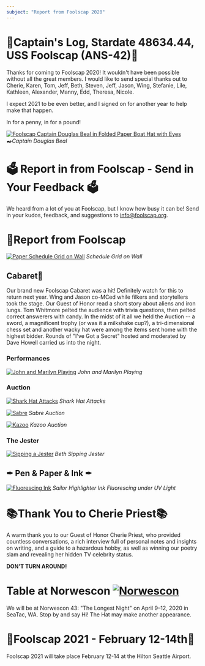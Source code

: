 ```yaml
---
subject: "Report from Foolscap 2020"
---
```


# 🚀Captain's Log, Stardate 48634.44, USS Foolscap (ANS-42)🚀
Thanks for coming to Foolscap 2020!  It wouldn't have been possible without all the great members.  I would like to send special thanks out to Cherie, Karen, Tom, Jeff, Beth, Steven, Jeff, Jason, Wing, Stefanie, Lile, Kathleen, Alexander, Manny, Edd, Theresa, Nicole.  

I expect 2021 to be even better, and I signed on for another year to help make that happen.

In for a penny, in for a pound!

[![Foolscap Captain Douglas Beal in Folded Paper Boat Hat with Eyes](https://mcusercontent.com/b53b9cb1a532a60b0f4675146/images/177193a0-370a-4d18-8f73-894422f23079.jpg "Captain")](https://www.foolscap.org/content/images/2020/02/Foolscap-Captain-Doug-with-Hat.jpg)
*✒️Captain Douglas Beal*


# 🗳 Report in from Foolscap - Send in Your Feedback 🗳
We heard from a lot of you at Foolscap, but I know how busy it can be! Send in your kudos, feedback, and suggestions to info@foolscap.org.


# 🥳Report from Foolscap
[![Paper Schedule Grid on Wall](https://mcusercontent.com/b53b9cb1a532a60b0f4675146/images/177f9a26-cd51-431c-b627-3f0148428708.jpg "Schedule")](https://www.foolscap.org/content/images/2020/02/f2020-wall-schedule_2000px.jpg)
*Schedule Grid on Wall*

## Cabaret🥳

Our brand new Foolscap Cabaret was a hit! Definitely watch for this to return next year. Wing and Jason co-MCed while filkers and storytellers took the stage. Our Guest of Honor read a short story about aliens and iron lungs. Tom Whitmore pelted the audience with trivia questions, then pelted correct answerers with candy. In the midst of it all we held the Auction -- a sword, a magnificent trophy (or was it a milkshake cup?), a tri-dimensional chess set and another wacky hat were among the items sent home with the highest bidder. Rounds of "I've Got a Secret" hosted and moderated by Dave Howell carried us into the night.

### Performances

[![John and Marilyn Playing](https://mcusercontent.com/b53b9cb1a532a60b0f4675146/images/9555abc4-220d-4715-b61d-b21a8a8df8e6.jpg)](https://www.foolscap.org/content/images/2020/02/john-and-marilyn-playing_2000px.jpg)
*John and Marilyn Playing*

### Auction
[![Shark Hat Attacks](https://mcusercontent.com/b53b9cb1a532a60b0f4675146/images/2c4cf15e-a639-4e63-80ed-e2730b464100.jpg "Shark Hat")](https://www.foolscap.org/content/images/2020/02/IMG_4736-shark-hat-attacks_2000px.jpg)
*Shark Hat Attacks*

[![Sabre](https://mcusercontent.com/b53b9cb1a532a60b0f4675146/images/e5412fe6-2b80-4f20-a188-5814c5d290e2.jpg)](https://www.foolscap.org/content/images/2020/02/f2020-sabre-auction_2000px.jpg)
*Sabre Auction*

[![Kazoo](https://mcusercontent.com/b53b9cb1a532a60b0f4675146/images/dbe36fea-da7e-4fd2-8bff-42dc183a2297.jpg)](https://www.foolscap.org/content/images/2020/02/f2020-Kazoo-at-Auction_2000px.jpg)
*Kazoo Auction*

### The Jester
 
[![Sipping a Jester](https://mcusercontent.com/b53b9cb1a532a60b0f4675146/images/d0a1eff1-0516-46b6-9550-966d8b2118c6.jpg)](https://www.foolscap.org/content/images/2020/02/IMG_4691-sipping-jester_2000px.jpg)
*Beth Sipping Jester*

## ✒ Pen & Paper & Ink ✒

[![Fluorescing Ink](https://mcusercontent.com/b53b9cb1a532a60b0f4675146/images/b8f5c840-cf16-4446-ac84-4aa6eb7d04c8.jpg)](https://www.foolscap.org/content/images/2020/02/f2020-fluorescing-ink_2000px.jpg)
*Sailor Highlighter Ink Fluorescing under UV Light*


# 📚Thank You to Cherie Priest📚
A warm thank you to our Guest of Honor Cherie Priest, who provided countless conversations, a rich interview full of personal notes and insights on writing, and a guide to a hazardous hobby, as well as winning our poetry slam and revealing her hidden TV celebrity status.


**DON'T TURN AROUND!**


# Table at Norwescon <a href="https://www.norwescon.org/" title="Norwescon: The Pacific Northwest's Premier Science Fiction and Fantasy Convention!"><img src="https://www.norwescon.org/promos/nwc-microbar-88x31.png" alt="Norwescon" /></a>

We will be at Norwescon 43: "The Longest Night" on April 9–12, 2020 in SeaTac, WA. Stop by and say Hi! The Hat may make another appearance.




# 📆Foolscap 2021 - February 12-14th📆
Foolscap 2021 will take place February 12-14 at the Hilton Seattle Airport.
